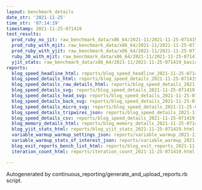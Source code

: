 ```yaml
---
layout: benchmark_details
date_str: '2021-11-25'
time_str: '07:14:19'
timestamp: 2021-11-25-071419
test_results:
  prod_ruby_no_jit: raw_benchmark_data/x86_64/2021-11/2021-11-25-071419_basic_benchmark_prod_ruby_no_jit.json
  prod_ruby_with_mjit: raw_benchmark_data/x86_64/2021-11/2021-11-25-071419_basic_benchmark_prod_ruby_with_mjit.json
  prod_ruby_with_yjit: raw_benchmark_data/x86_64/2021-11/2021-11-25-071419_basic_benchmark_prod_ruby_with_yjit.json
  ruby_30_with_mjit: raw_benchmark_data/x86_64/2021-11/2021-11-25-071419_basic_benchmark_ruby_30_with_mjit.json
  yjit_stats: raw_benchmark_data/x86_64/2021-11/2021-11-25-071419_basic_benchmark_yjit_stats.json
reports:
  blog_speed_headline_html: reports/blog_speed_headline_2021-11-25-071419.html
  blog_speed_details_html: reports/blog_speed_details_2021-11-25-071419.html
  blog_speed_details_raw_details_html: reports/blog_speed_details_2021-11-25-071419.raw_details.html
  blog_speed_details_svg: reports/blog_speed_details_2021-11-25-071419.svg
  blog_speed_details_head_svg: reports/blog_speed_details_2021-11-25-071419.head.svg
  blog_speed_details_back_svg: reports/blog_speed_details_2021-11-25-071419.back.svg
  blog_speed_details_micro_svg: reports/blog_speed_details_2021-11-25-071419.micro.svg
  blog_speed_details_tripwires_json: reports/blog_speed_details_2021-11-25-071419.tripwires.json
  blog_speed_details_csv: reports/blog_speed_details_2021-11-25-071419.csv
  blog_memory_details_html: reports/blog_memory_details_2021-11-25-071419.html
  blog_yjit_stats_html: reports/blog_yjit_stats_2021-11-25-071419.html
  variable_warmup_warmup_settings_json: reports/variable_warmup_2021-11-25-071419.warmup_settings.json
  variable_warmup_stats_of_interest_json: reports/variable_warmup_2021-11-25-071419.stats_of_interest.json
  blog_exit_reports_bench_list_html: reports/blog_exit_reports_2021-11-25-071419.bench_list.html
  iteration_count_html: reports/iteration_count_2021-11-25-071419.html

---
```

Autogenerated by continuous_reporting/generate_and_upload_reports.rb script.
